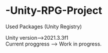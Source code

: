 # -Unity-RPG-Project  
  
  


Used Packages (Unity Registry)  

Unity version-->2021.3.3f1  
Current proggress --> Work in progress.

